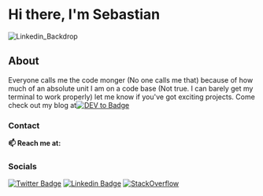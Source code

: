 # Hi there, I'm Sebastian 
![Linkedin_Backdrop](https://user-images.githubusercontent.com/61554248/162631638-260b7672-6d45-49e0-a42b-e997385be58b.png)

## About ##
Everyone calls me the code monger (No one calls me that) because of how much of an absolute unit I am on a code base (Not true. I can barely get my terminal to work properly) let me know if you've got exciting projects. 
Come check out my blog at[![DEV to Badge](https://img.shields.io/badge/dev.to-0A0A0A?style=for-the-badge&logo=dev.to&logoColor=white
)](https://dev.to/gbudjeakp)



### Contact ###
  **📫 Reach me at:**<br>
### Socials
  [![Twitter Badge](https://img.shields.io/badge/Twitter-1DA1F2?style=for-the-badge&logo=twitter&logoColor=white)](https://twitter.com/Master_Crazy)
  [![Linkedin Badge](https://img.shields.io/badge/LinkedIn-0077B5?style=for-the-badge&logo=linkedin&logoColor=white)](https://www.linkedin.com/in/akpevwen-sebastian-gbudje/)
  [![StackOverflow](https://img.shields.io/badge/Stack_Overflow-FE7A16?style=for-the-badge&logo=stack-overflow&logoColor=white)](https://stackoverflow.com/users/13428061/sebastian-gbudje?tab=profile)


